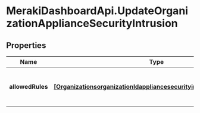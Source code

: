 # MerakiDashboardApi.UpdateOrganizationApplianceSecurityIntrusion

## Properties
Name | Type | Description | Notes
------------ | ------------- | ------------- | -------------
**allowedRules** | [**[OrganizationsorganizationIdappliancesecurityintrusionAllowedRules]**](OrganizationsorganizationIdappliancesecurityintrusionAllowedRules.md) | Sets a list of specific SNORT® signatures to allow | 



